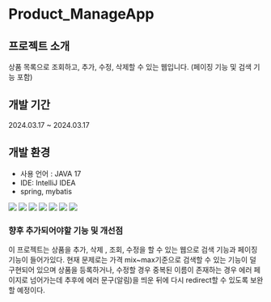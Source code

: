 # Product_ManageApp

## 프로젝트 소개
상품 목록으로 조회하고, 추가, 수정, 삭제할 수 있는 웹입니다. (페이징 기능 및 검색 기능 포함)


## 개발 기간
2024.03.17 ~ 2024.03.17

## 개발 환경
- 사용 언어 : JAVA 17
- IDE: IntelliJ IDEA
- spring, mybatis
<img src="https://img.shields.io/badge/html5-E34F26?style=for-the-badge&logo=html5&logoColor=white">
<img src="https://img.shields.io/badge/css-1572B6?style=for-the-badge&logo=css3&logoColor=white">
<img src="https://img.shields.io/badge/apache tomcat-F8DC75?style=for-the-badge&logo=apachetomcat&logoColor=white">
<img src="https://img.shields.io/badge/mariaDB-003545?style=for-the-badge&logo=mariaDB&logoColor=white">
<img src="https://img.shields.io/badge/javascript-F7DF1E?style=for-the-badge&logo=javascript&logoColor=black">
<img src="https://img.shields.io/badge/Spring-6DB33F?style=for-the-badge&logo=Spring&logoColor=green">
<img src="https://img.shields.io/badge/Docker-2496ED?style=for-the-badge&logo=Docker&logoColor=blue">


### 향후 추가되어야할 기능 및 개선점
이 프로젝트는 상품을 추가, 삭제 , 조회, 수정을 할 수 있는 웹으로 검색 기능과 페이징 기능이 들어가있다.
현재 문제로는 가격 mix~max기준으로 검색할 수 있는 기능이 덜 구현되어 있으며
상품을 등록하거나, 수정할 경우 중복된 이름이 존재하는 경우 에러 페이지로 넘어가는데
추후에 에러 문구(알림)을 띄운 뒤에 다시 redirect할 수 있도록 보완할 예정이다.

